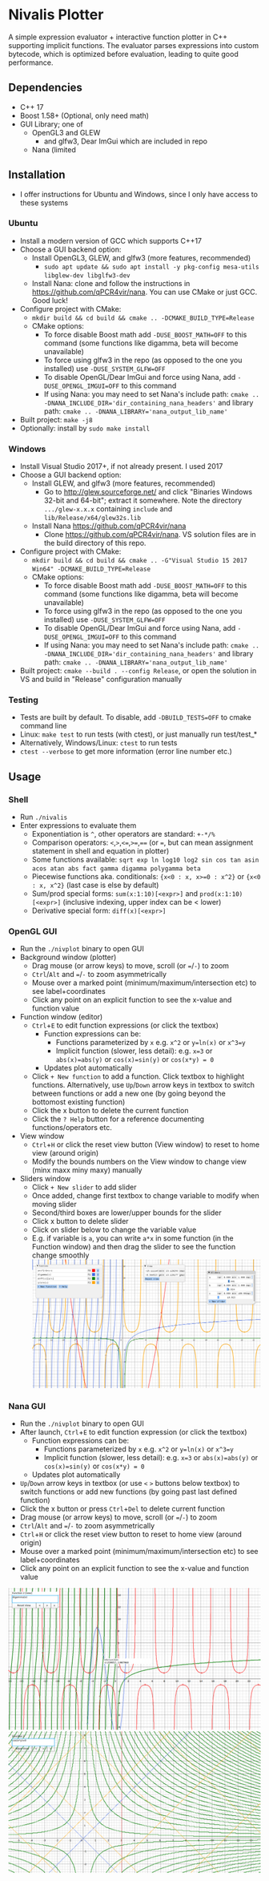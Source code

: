 # Nivalis Plotter

A simple expression evaluator + interactive function plotter in C++ supporting implicit functions.
The evaluator parses expressions into custom bytecode, which is optimized before evaluation, leading to quite good performance. 

## Dependencies
- C++ 17
- Boost 1.58+ (Optional, only need math)
- GUI Library; one of
    - OpenGL3 and GLEW
        - and glfw3, Dear ImGui which are included in repo
    - Nana (limited 

## Installation

- I offer instructions for Ubuntu and Windows, since I only have access to these systems

### Ubuntu 
- Install a modern version of GCC which supports C++17
- Choose a GUI backend option:
    - Install OpenGL3, GLEW, and glfw3 (more features, recommended)
        - `sudo apt update && sudo apt install -y pkg-config mesa-utils libglew-dev libglfw3-dev`
    - Install Nana: clone and follow the instructions in <https://github.com/qPCR4vir/nana>. You can use CMake or just GCC. Good luck!
- Configure project with CMake:
    - `mkdir build && cd build && cmake .. -DCMAKE_BUILD_TYPE=Release`
    - CMake options:
        - To force disable Boost math add `-DUSE_BOOST_MATH=OFF` to this command (some functions like digamma, beta will become unavailable)
        - To force using glfw3 in the repo (as opposed to the one you installed) use `-DUSE_SYSTEM_GLFW=OFF`
        - To disable OpenGL/Dear ImGui and force using Nana, add
          `-DUSE_OPENGL_IMGUI=OFF` to this command 
        - If using Nana: you may need to set Nana's include path: `cmake .. -DNANA_INCLUDE_DIR='dir_containing_nana_headers'`
          and library path: `cmake .. -DNANA_LIBRARY='nana_output_lib_name'`
- Built project: `make -j8`
- Optionally: install by `sudo make install`

### Windows
- Install Visual Studio 2017+, if not already present. I used 2017
- Choose a GUI backend option:
    - Install GLEW, and glfw3 (more features, recommended)
        - Go to  <http://glew.sourceforge.net/> and click "Binaries Windows 32-bit and 64-bit"; extract it somewhere. Note the directory
            `.../glew-x.x.x` containing `include` and `lib/Release/x64/glew32s.lib`
    - Install Nana <https://github.com/qPCR4vir/nana>
        - Clone <https://github.com/qPCR4vir/nana>. VS solution files are in the build directory of this repo.
- Configure project with CMake:
    - `mkdir build && cd build && cmake .. -G"Visual Studio 15 2017 Win64" -DCMAKE_BUILD_TYPE=Release`
    - CMake options:
        - To force disable Boost math add `-DUSE_BOOST_MATH=OFF` to this command (some functions like digamma, beta will become unavailable)
        - To force using glfw3 in the repo (as opposed to the one you installed) use `-DUSE_SYSTEM_GLFW=OFF`
        - To disable OpenGL/Dear ImGui and force using Nana, add
          `-DUSE_OPENGL_IMGUI=OFF` to this command 
        - If using Nana: you may need to set Nana's include path: `cmake .. -DNANA_INCLUDE_DIR='dir_containing_nana_headers'`
          and library path: `cmake .. -DNANA_LIBRARY='nana_output_lib_name'`
- Built project: `cmake --build . --config Release`, or open the solution in VS and build in "Release" configuration manually

### Testing
- Tests are built by default. To disable, add `-DBUILD_TESTS=OFF` to cmake command line
- Linux: `make test` to run tests (with ctest), or just manually run test/test_*
- Alternatively, Windows/Linux: `ctest` to run tests
- `ctest --verbose` to get more information (error line number etc.)

## Usage 
### Shell
- Run `./nivalis`
- Enter expressions to evaluate them
    - Exponentiation is `^`, other operators are standard: `+-*/%`
    - Comparison operators: `<`,`>`,`<=`,`>=`,`==` (or `=`, but can mean assignment statement in shell and equation in plotter)
    - Some functions available: `sqrt exp ln log10 log2 sin cos tan asin acos atan abs fact gamma digamma polygamma beta`
    - Piecewise functions aka. conditionals: `{x<0 : x, x>=0 : x^2}` or `{x<0 : x, x^2}` (last case is else by default)
    - Sum/prod special forms: `sum(x:1:10)[<expr>]` and `prod(x:1:10)[<expr>]` (inclusive indexing, upper index can be < lower)
    - Derivative special form: `diff(x)[<expr>]`

### OpenGL GUI
- Run the `./nivplot` binary to open GUI
- Background window (plotter)
    - Drag mouse (or arrow keys) to move, scroll (or `=`/`-`)  to zoom
    - `Ctrl`/`Alt` and `=`/`-` to zoom asymmetrically
    - Mouse over a marked point (minimum/maximum/intersection etc) to see label+coordinates
    - Click any point on an explicit function to see the x-value and function value
- Function window (editor)
    - `Ctrl`+`E` to edit function expressions (or click the textbox)
        - Function expressions can be:
            - Functions parameterized by `x` e.g. `x^2` or `y=ln(x)` or `x^3=y`
            - Implicit function (slower, less detail):
              e.g. `x=3` or `abs(x)=abs(y)` or `cos(x)=sin(y)` or `cos(x*y) = 0`
        - Updates plot automatically
    - Click `+ New function` to add a function. Click textbox to highlight functions. Alternatively, use `Up`/`Down` arrow keys in textbox to switch between functions or add a new one (by going beyond the bottomost existing function)
    - Click the x button to delete the current function
    - Click the `? Help` button for a reference documenting functions/operators etc.
- View window
    - `Ctrl`+`H` or click the reset view button (View window) to reset to home view (around origin)
    - Modify the bounds numbers on the View window to change view (minx maxx miny maxy) manually
- Sliders window
    - Click `+ New slider` to add slider
    - Once added, change first textbox to change variable to modify when moving slider
    - Second/third boxes are lower/upper bounds for the slider
    - Click x button to delete slider
    - Click on slider below to change the variable value
    - E.g. if variable is `a`, you can write `a*x` in some function (in the Function window) and then drag the slider to see the function change smoothly
![Screenshot of New GUI](https://github.com/sxyu/nivalis/blob/master/readme_img/screenshot2.png?raw=true)

### Nana GUI
- Run the `./nivplot` binary to open GUI
- After launch, `Ctrl`+`E` to edit function expression (or click the textbox)
    - Function expressions can be:
        - Functions parameterized by `x` e.g. `x^2` or `y=ln(x)` or `x^3=y`
        - Implicit function (slower, less detail):
          e.g. `x=3` or `abs(x)=abs(y)` or `cos(x)=sin(y)` or `cos(x*y) = 0`
    - Updates plot automatically
- `Up`/`Down` arrow keys in textbox (or use `<` `>` buttons below textbox) to switch functions or add new functions (by going past last defined function)
- Click the x button or press `Ctrl`+`Del` to delete current function
- Drag mouse (or arrow keys) to move, scroll (or `=`/`-`)  to zoom
- `Ctrl`/`Alt` and `=`/`-` to zoom asymmetrically
- `Ctrl`+`H` or click the reset view button to reset to home view (around origin)
- Mouse over a marked point (minimum/maximum/intersection etc) to see label+coordinates
- Click any point on an explicit function to see the x-value and function value

![Screenshot](https://github.com/sxyu/nivalis/blob/master/readme_img/screenshot.png?raw=true)
![Screenshot: implicit functions (older version)](https://github.com/sxyu/nivalis/blob/master/readme_img/implicit.png?raw=true)
